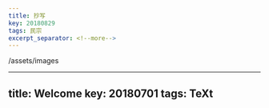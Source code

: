 ```yaml
---
title: 抄写
key: 20180829
tags: 民宗
excerpt_separator: <!--more-->
---
```



/assets/images



---
title: Welcome
key: 20180701
tags: TeXt
---
